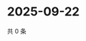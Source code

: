 # 2025-09-22

共 0 条

<!-- BEGIN ZHIHUVIDEO -->
<!-- 最后更新时间 Mon Sep 22 2025 12:14:07 GMT+0800 (China Standard Time) -->

<!-- END ZHIHUVIDEO -->
